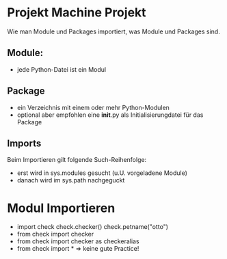 # Projekt Machine Projekt

Wie man Module und Packages importiert, was Module und Packages sind.

Module:
--------
- jede Python-Datei ist ein Modul


Package
-----------
- ein Verzeichnis mit einem oder mehr Python-Modulen
- optional aber empfohlen eine __init__.py als Initialisierungdatei für das Package

Imports
---------
Beim Importieren gilt folgende Such-Reihenfolge:
- erst wird in sys.modules gesucht (u.U. vorgeladene Module)
- danach wird im sys.path nachgeguckt

Modul Importieren
==================
- import check
    check.checker()
    check.petname("otto")
- from check import checker
- from check import checker as checkeralias
- from check import * => keine gute Practice!